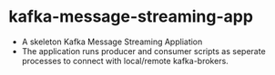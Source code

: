 # kafka-message-streaming-app
* A skeleton Kafka Message Streaming Appliation
* The application runs producer and consumer scripts as seperate processes to connect with local/remote kafka-brokers.
